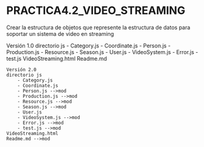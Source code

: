# PRACTICA4.2_VIDEO_STREAMING
Crear la estructura de objetos que represente la estructura de datos para soportar un sistema de video en streaming

Versión 1.0
	directorio js
		- Category.js
		- Coordinate.js
		- Person.js
		- Production.js
		- Resource.js
		- Season.js
		- User.js
		- VideoSystem.js
		- Error.js
		- test.js
	VideoStreaming.html
	Readme.md

	Versión 2.0
	directorio js
		- Category.js
		- Coordinate.js
		- Person.js -->mod
		- Production.js -->mod
		- Resource.js -->mod
		- Season.js -->mod
		- User.js 
		- VideoSystem.js -->mod
		- Error.js -->mod
		- test.js -->mod
	VideoStreaming.html
	Readme.md -->mod
